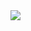 <img align="right" src="https://github-readme-stats.vercel.app/api?username=Waldenth&show_icons=true&icon_color=CE1D2D&text_color=718096&bg_color=ffffff&hide_title=true" />

